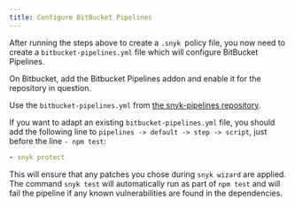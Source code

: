 ```yaml
---
title: Configure BitBucket Pipelines
---
```


After running the steps above to create a `.snyk `policy file, you now need to create a `bitbucket-pipelines.yml` file which will configure BitBucket Pipelines.

On Bitbucket, add the Bitbucket Pipelines addon and enable it for the repository in question.

Use the `bitbucket-pipelines.yml` from [the snyk-pipelines repository](https://bitbucket.org/johannakoll/snyk-pipelines).

If you want to adapt an existing `bitbucket-pipelines.yml` file, you should add the following line to `pipelines -> default -> step -> script`, just before the line `- npm test`:

```yaml
- snyk protect
```

This will ensure that any patches you chose during `snyk wizard` are applied. The command `snyk test` will automatically run as part of `npm test` and will fail the pipeline if any known vulnerabilities are found in the dependencies.
